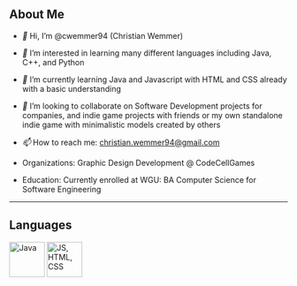 ## **About Me**

- *👋* Hi, I’m @cwemmer94 (Christian Wemmer)
- *👀* I’m interested in learning many different languages including Java, C++, and Python
- *🌱* I’m currently learning Java and Javascript with HTML and CSS already with a basic understanding
- *💞️* I’m looking to collaborate on Software Development projects for companies, and indie game projects with friends or my own standalone indie game with minimalistic models created by others
- *📫* How to reach me: christian.wemmer94@gmail.com

- Organizations: Graphic Design Development @ CodeCellGames
- Education: Currently enrolled at WGU: BA Computer Science for Software Engineering


<hr>

## **Languages**

 <img src="https://cdn.jsdelivr.net/gh/devicons/devicon/icons/java/java-original.svg" alt="Java" width=64 height=64/>
 <img src="https://www.google.com/url?sa=i&url=https%3A%2F%2Fwww.klipartz.com%2Fen%2Fsticker-png-fsldo&psig=AOvVaw2PL4Ft1PDtP_QzLTj3RTwC&ust=1714522252842000&source=images&cd=vfe&opi=89978449&ved=0CBIQjRxqFwoTCIDspKbT6IUDFQAAAAAdAAAAABAE" alt="JS, HTML, CSS" width=64 height=64/>
<!---
cwemmer94/cwemmer94 is a ✨ special ✨ repository because its `README.md` (this file) appears on your GitHub profile.
You can click the Preview link to take a look at your changes.
--->
